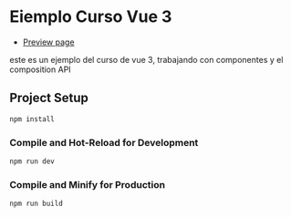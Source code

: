 # Eiemplo Curso Vue 3

- [Preview page](https://66bb2314989906e1cee65394--gorgeous-bubblegum-6dd937.netlify.app/)

este es un ejemplo del curso de vue 3, trabajando con componentes y el composition API

## Project Setup

```sh
npm install
```

### Compile and Hot-Reload for Development

```sh
npm run dev
```

### Compile and Minify for Production

```sh
npm run build
```
